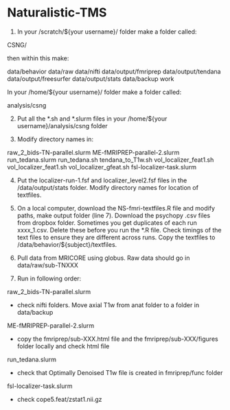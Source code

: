 # Naturalistic-TMS

1. In your /scratch/${your username}/ folder make a folder called:

CSNG/

then within this make:

data/behavior
data/raw
data/nifti
data/output/fmriprep
data/output/tendana
data/output/freesurfer
data/output/stats
data/backup
work

In your /home/${your username}/ folder make a folder called:

analysis/csng

2. Put all the *.sh and *.slurm files in your /home/${your username}/analysis/csng folder

3. Modify directory names in:

raw_2_bids-TN-parallel.slurm
ME-fMRIPREP-parallel-2.slurm
run_tedana.slurm
run_tedana.sh
tendana_to_T1w.sh
vol_localizer_feat1.sh
vol_localizer_feat1.sh
vol_localizer_gfeat.sh
fsl-localizer-task.slurm

4. Put the localizer-run-1.fsf and localizer_level2.fsf files in the /data/output/stats folder. Modify directory names for location of textfiles.

5. On a local computer, download the NS-fmri-textfiles.R file and modify paths, make output folder (line 7). Download the psychopy .csv files from dropbox folder. Sometimes you get duplicates of each run xxxx_1.csv. Delete these before you run the *.R file. Check timings of the text files to ensure they are different across runs. Copy the textfiles to /data/behavior/${subject}/textfiles.

6. Pull data from MRICORE using globus. Raw data should go in data/raw/sub-TNXXX

6. Run in following order:

raw_2_bids-TN-parallel.slurm
- check nifti folders. Move axial T1w from anat folder to a folder in data/backup

ME-fMRIPREP-parallel-2.slurm
- copy the fmriprep/sub-XXX.html file and the fmriprep/sub-XXX/figures folder locally and check html file

run_tedana.slurm
- check that Optimally Denoised T1w file is created in fmriprep/func folder

fsl-localizer-task.slurm
- check cope5.feat/zstat1.nii.gz
